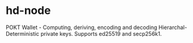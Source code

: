 # hd-node
POKT Wallet - Computing, deriving, encoding and decoding Hierarchal-Deterministic private keys. Supports ed25519 and secp256k1.
